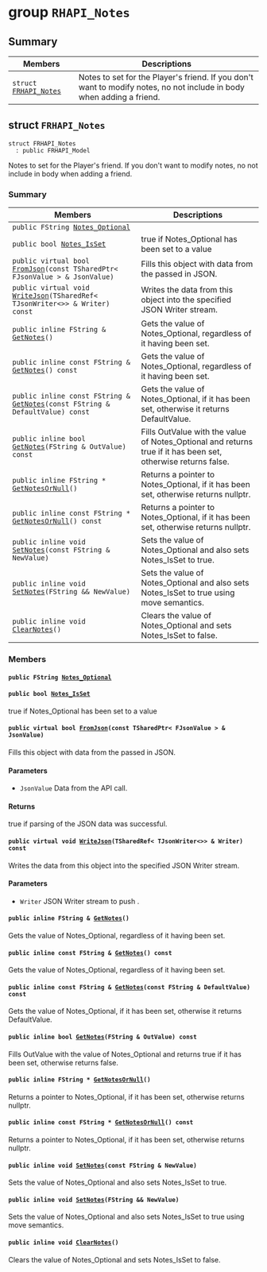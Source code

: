 # group `RHAPI_Notes` <a id="group__RHAPI__Notes"></a>

## Summary

 Members                        | Descriptions                                
--------------------------------|---------------------------------------------
`struct `[`FRHAPI_Notes`](#structFRHAPI__Notes) | Notes to set for the Player&#39;s friend. If you don&#39;t want to modify notes, no not include in body when adding a friend.

## struct `FRHAPI_Notes` <a id="structFRHAPI__Notes"></a>

```
struct FRHAPI_Notes
  : public FRHAPI_Model
```

Notes to set for the Player&#39;s friend. If you don&#39;t want to modify notes, no not include in body when adding a friend.

### Summary

 Members                        | Descriptions                                
--------------------------------|---------------------------------------------
`public FString `[`Notes_Optional`](#structFRHAPI__Notes_1af5e920428c55e9adcab7d93324814a92) | 
`public bool `[`Notes_IsSet`](#structFRHAPI__Notes_1a5f51571b830edca98b4fa43c993bbad1) | true if Notes_Optional has been set to a value
`public virtual bool `[`FromJson`](#structFRHAPI__Notes_1a931fbbea1e00ccb16bd4e4689b8d0909)`(const TSharedPtr< FJsonValue > & JsonValue)` | Fills this object with data from the passed in JSON.
`public virtual void `[`WriteJson`](#structFRHAPI__Notes_1a629bece73958daf11d8cebb8d65fa7fd)`(TSharedRef< TJsonWriter<>> & Writer) const` | Writes the data from this object into the specified JSON Writer stream.
`public inline FString & `[`GetNotes`](#structFRHAPI__Notes_1a46d12e52642cb84d44cb993ca1e342bd)`()` | Gets the value of Notes_Optional, regardless of it having been set.
`public inline const FString & `[`GetNotes`](#structFRHAPI__Notes_1a03d2bce2d019cd9d78074617683abf97)`() const` | Gets the value of Notes_Optional, regardless of it having been set.
`public inline const FString & `[`GetNotes`](#structFRHAPI__Notes_1ac09158d85a46f453a940ce679c7d8d7d)`(const FString & DefaultValue) const` | Gets the value of Notes_Optional, if it has been set, otherwise it returns DefaultValue.
`public inline bool `[`GetNotes`](#structFRHAPI__Notes_1a13701f221d08e09905879b05bebf8143)`(FString & OutValue) const` | Fills OutValue with the value of Notes_Optional and returns true if it has been set, otherwise returns false.
`public inline FString * `[`GetNotesOrNull`](#structFRHAPI__Notes_1a599ca202519c01a24e5497cf1ef9d060)`()` | Returns a pointer to Notes_Optional, if it has been set, otherwise returns nullptr.
`public inline const FString * `[`GetNotesOrNull`](#structFRHAPI__Notes_1a07d7b8992e4f5231ce1c7cd7d2a3173e)`() const` | Returns a pointer to Notes_Optional, if it has been set, otherwise returns nullptr.
`public inline void `[`SetNotes`](#structFRHAPI__Notes_1a812d5440cf0507daea77518312bddf12)`(const FString & NewValue)` | Sets the value of Notes_Optional and also sets Notes_IsSet to true.
`public inline void `[`SetNotes`](#structFRHAPI__Notes_1a9d68e7a02a2e6d2662eb3217a69b6da9)`(FString && NewValue)` | Sets the value of Notes_Optional and also sets Notes_IsSet to true using move semantics.
`public inline void `[`ClearNotes`](#structFRHAPI__Notes_1ad4213f307363f5dbc56d292b16ef1b65)`()` | Clears the value of Notes_Optional and sets Notes_IsSet to false.

### Members

#### `public FString `[`Notes_Optional`](#structFRHAPI__Notes_1af5e920428c55e9adcab7d93324814a92) <a id="structFRHAPI__Notes_1af5e920428c55e9adcab7d93324814a92"></a>

#### `public bool `[`Notes_IsSet`](#structFRHAPI__Notes_1a5f51571b830edca98b4fa43c993bbad1) <a id="structFRHAPI__Notes_1a5f51571b830edca98b4fa43c993bbad1"></a>

true if Notes_Optional has been set to a value

#### `public virtual bool `[`FromJson`](#structFRHAPI__Notes_1a931fbbea1e00ccb16bd4e4689b8d0909)`(const TSharedPtr< FJsonValue > & JsonValue)` <a id="structFRHAPI__Notes_1a931fbbea1e00ccb16bd4e4689b8d0909"></a>

Fills this object with data from the passed in JSON.

#### Parameters
* `JsonValue` Data from the API call.

#### Returns
true if parsing of the JSON data was successful.

#### `public virtual void `[`WriteJson`](#structFRHAPI__Notes_1a629bece73958daf11d8cebb8d65fa7fd)`(TSharedRef< TJsonWriter<>> & Writer) const` <a id="structFRHAPI__Notes_1a629bece73958daf11d8cebb8d65fa7fd"></a>

Writes the data from this object into the specified JSON Writer stream.

#### Parameters
* `Writer` JSON Writer stream to push .

#### `public inline FString & `[`GetNotes`](#structFRHAPI__Notes_1a46d12e52642cb84d44cb993ca1e342bd)`()` <a id="structFRHAPI__Notes_1a46d12e52642cb84d44cb993ca1e342bd"></a>

Gets the value of Notes_Optional, regardless of it having been set.

#### `public inline const FString & `[`GetNotes`](#structFRHAPI__Notes_1a03d2bce2d019cd9d78074617683abf97)`() const` <a id="structFRHAPI__Notes_1a03d2bce2d019cd9d78074617683abf97"></a>

Gets the value of Notes_Optional, regardless of it having been set.

#### `public inline const FString & `[`GetNotes`](#structFRHAPI__Notes_1ac09158d85a46f453a940ce679c7d8d7d)`(const FString & DefaultValue) const` <a id="structFRHAPI__Notes_1ac09158d85a46f453a940ce679c7d8d7d"></a>

Gets the value of Notes_Optional, if it has been set, otherwise it returns DefaultValue.

#### `public inline bool `[`GetNotes`](#structFRHAPI__Notes_1a13701f221d08e09905879b05bebf8143)`(FString & OutValue) const` <a id="structFRHAPI__Notes_1a13701f221d08e09905879b05bebf8143"></a>

Fills OutValue with the value of Notes_Optional and returns true if it has been set, otherwise returns false.

#### `public inline FString * `[`GetNotesOrNull`](#structFRHAPI__Notes_1a599ca202519c01a24e5497cf1ef9d060)`()` <a id="structFRHAPI__Notes_1a599ca202519c01a24e5497cf1ef9d060"></a>

Returns a pointer to Notes_Optional, if it has been set, otherwise returns nullptr.

#### `public inline const FString * `[`GetNotesOrNull`](#structFRHAPI__Notes_1a07d7b8992e4f5231ce1c7cd7d2a3173e)`() const` <a id="structFRHAPI__Notes_1a07d7b8992e4f5231ce1c7cd7d2a3173e"></a>

Returns a pointer to Notes_Optional, if it has been set, otherwise returns nullptr.

#### `public inline void `[`SetNotes`](#structFRHAPI__Notes_1a812d5440cf0507daea77518312bddf12)`(const FString & NewValue)` <a id="structFRHAPI__Notes_1a812d5440cf0507daea77518312bddf12"></a>

Sets the value of Notes_Optional and also sets Notes_IsSet to true.

#### `public inline void `[`SetNotes`](#structFRHAPI__Notes_1a9d68e7a02a2e6d2662eb3217a69b6da9)`(FString && NewValue)` <a id="structFRHAPI__Notes_1a9d68e7a02a2e6d2662eb3217a69b6da9"></a>

Sets the value of Notes_Optional and also sets Notes_IsSet to true using move semantics.

#### `public inline void `[`ClearNotes`](#structFRHAPI__Notes_1ad4213f307363f5dbc56d292b16ef1b65)`()` <a id="structFRHAPI__Notes_1ad4213f307363f5dbc56d292b16ef1b65"></a>

Clears the value of Notes_Optional and sets Notes_IsSet to false.

